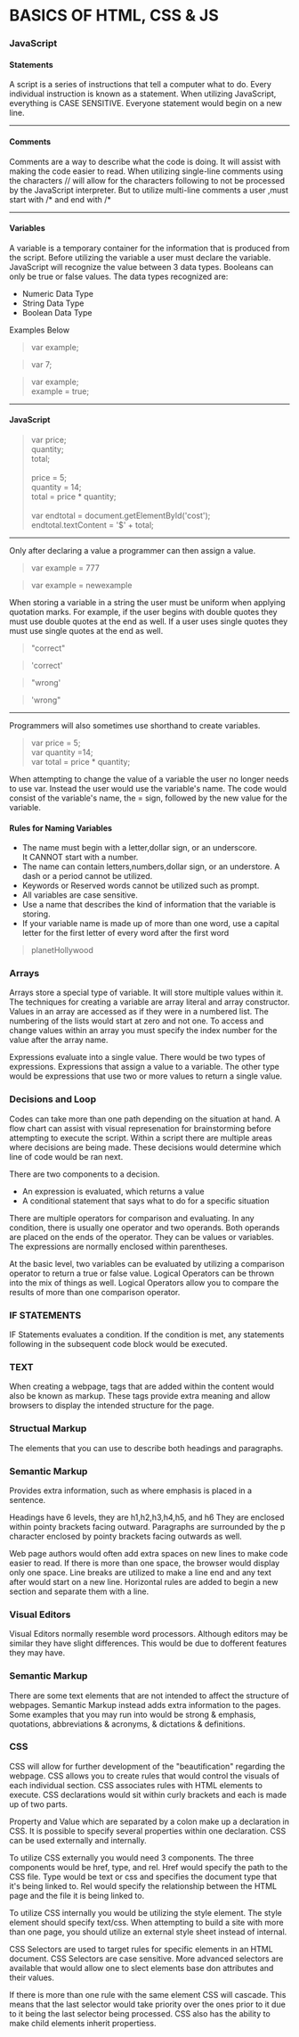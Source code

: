 # BASICS OF HTML, CSS & JS

### JavaScript

#### Statements

A script is a series of instructions that tell a computer what to do.
Every individual instruction is known as a statement.
When utilizing JavaScript, everything is CASE SENSITIVE.
Everyone statement would begin on a new line.

***

#### Comments

Comments are a way to describe what the code is doing.
It will assist with making the code easier to read.
When utilizing single-line comments using the characters // will allow for the characters following to not be processed by the JavaScript interpreter.
But to utilize multi-line comments a user ,must start with /* and end with /*

***

#### Variables

A variable is a temporary container for the information that is produced from the script.
Before utilizing the variable a user must declare the variable.
JavaScript will recognize the value between 3 data types.
Booleans can only be true or false values.
The data types recognized are:
- Numeric Data Type
- String Data Type
- Boolean Data Type

Examples Below

> var example;

> var 7;

> var example; <br>
> example = true;

***
#### JavaScript

> var price; <br>
> quantity; <br>
> total; <br>
> <br>
> price = 5; <br>
> quantity = 14; <br>
> total = price * quantity; <br>
> <br>
> var endtotal = document.getElementById('cost'); <br>
> endtotal.textContent = '$' + total; <br>

***

Only after declaring a value a programmer can then assign a value.

> var example = 777

> var example = newexample

When storing a variable in a string the user must be uniform when applying quotation marks.
For example, if the user begins with double quotes they must use double quotes at the end as well.
If a user uses single quotes they must use single quotes at the end as well.

> "correct"

> 'correct'

> "wrong'

> 'wrong"

***

Programmers will also sometimes use shorthand to create variables.

> var price = 5; <br>
> var quantity =14; <br>
> var total = price * quantity; <br>

When attempting to change the value of a variable the user no longer needs to use var.
Instead the user would use the variable's name.
The code would consist of the variable's name, the = sign, followed by the new value for the variable.

#### Rules for Naming Variables

- The name must begin with a letter,dollar sign, or an underscore.<br>
It CANNOT start with a number.
- The name can contain letters,numbers,dollar sign, or an understore.
A dash or a period cannot be utilized.
- Keywords or Reserved words cannot be utilized such as prompt.
- All variables are case sensitive.
- Use a name that describes the kind of information that the variable is storing.
- If your variable name is made up of more than one word, use a capital letter for the first letter of every word after the first word
> planetHollywood

### Arrays

Arrays store a special type of variable.
It will store multiple values within it.
The techniques for creating a variable are array literal and array constructor.
Values in an array are accessed as if they were in a numbered list.
The numbering of the lists would start at zero and not one.
To access and change values within an array you must specify the index number for the value after the array name.

Expressions evaluate into a single value.
There would be two types of expressions.
Expressions that assign a value to a variable.
The other type would be expressions that use two or more values to return a single value.

### Decisions and Loop

Codes can take more than one path depending on the situation at hand.
A flow chart can assist with visual represenation for brainstorming before attempting to execute the script.
Within a script there are multiple areas where decisions are being made.
These decisions would determine which line of code would be ran next.

There are two components to a decision.
- An expression is evaluated, which returns a value
- A conditional statement that says what to do for a specific situation

There are multiple operators for comparison and evaluating.
In any condition, there is usually one operator and two operands. Both operands are placed on the ends of the operator. 
They can be values or variables.
The expressions are normally enclosed within parentheses.

At the basic level, two variables can be evaluated by utilizing a comparison operator to return a true or false value.
Logical Operators can be thrown into the mix of things as well.
Logical Operators allow you to compare the results of more than one comparison operator.

### IF STATEMENTS

IF Statements evaluates a condition.
If the condition is met, any statements following in the subsequent code block would be executed.

### TEXT

When creating a webpage, tags that are added within the content would also be known as markup.
These tags provide extra meaning and allow browsers to display the intended structure for the page.

### Structual Markup

The elements that you can use to describe both headings and paragraphs.

### Semantic Markup

Provides extra information, such as where emphasis is placed in a sentence.

Headings have 6 levels, they are h1,h2,h3,h4,h5, and h6
They are enclosed within pointy brackets facing outward.
Paragraphs are surrounded by the p character enclosed by pointy brackets facing outwards as well.

Web page authors would often add extra spaces on new lines to make code easier to read.
If there is more than one space, the browser would display only one space.
Line breaks are utilized to make a line end and any text after would start on a new line.
Horizontal rules are added to begin a new section and separate them with a line.

### Visual Editors

Visual Editors normally resemble word processors.
Although editors may be similar they have slight differences.
This would be due to dofferent features they may have.

### Semantic Markup

There are some text elements that are not intended to affect the structure of webpages.
Semantic Markup instead adds extra information to the pages.
Some examples that you may run into would be strong & emphasis, quotations, abbreviations & acronyms, & dictations & definitions.

### CSS

CSS will allow for further development of the "beautification" regarding the webpage.
CSS allows you to create rules that would control the visuals of each individual section.
CSS associates rules with HTML elements to execute.
CSS declarations would sit within curly brackets and each is made up of two parts.

Property and Value which are separated by a colon make up a declaration in CSS.
It is possible to specify several properties within one declaration.
CSS can be used externally and internally.

To utilize CSS externally you would need 3 components.
The three components would be href, type, and rel.
Href would specify the path to the CSS file.
Type would be text or css and specifies the document type that it's being linked to.
Rel would specify the relationship between the HTML page and the file it is being linked to.

To utilize CSS internally you would be utilizing the style element.
The style element should specify text/css.
When attempting to build a site with more than one page, you should utilize an external style sheet instead of internal.

CSS Selectors are used to target rules for specific elements in an HTML document.
CSS Selectors are case sensitive.
More advanced selectors are available that would allow one to slect elements base don attributes and their values.

If there is more than one rule with the same element CSS will cascade.
This means that the last selector would take priority over the ones prior to it due to it being the last selector being processed.
CSS also has the ability to make child elements inherit propertiess.